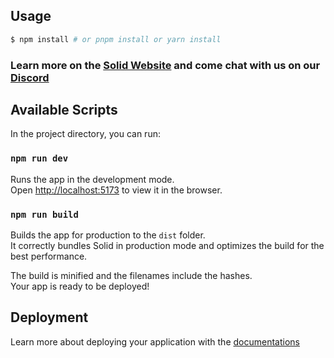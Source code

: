 ## Usage

```bash
$ npm install # or pnpm install or yarn install
```

### Learn more on the [Solid Website](https://solidjs.com) and come chat with us on our [Discord](https://discord.com/invite/solidjs)

## Available Scripts

In the project directory, you can run:

### `npm run dev`

Runs the app in the development mode.<br> Open [http://localhost:5173](http://localhost:5173) to
view it in the browser.

### `npm run build`

Builds the app for production to the `dist` folder.<br> It correctly bundles Solid in production
mode and optimizes the build for the best performance.

The build is minified and the filenames include the hashes.<br> Your app is ready to be
deployed!

## Deployment

Learn more about deploying your application with the
[documentations](https://vitejs.dev/guide/static-deploy.html)

